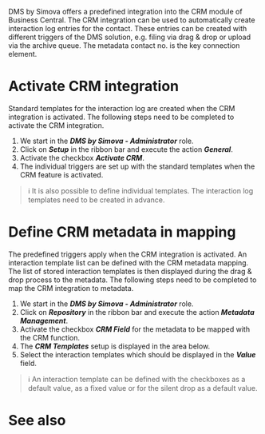

DMS by Simova offers a predefined integration into the CRM module of Business Central. The CRM integration can be used to automatically create interaction log entries for the contact. These entries can be created with different triggers of the DMS solution, e.g. filing via drag & drop or upload via the archive queue. The metadata contact no. is the key connection element.

# Activate CRM integration
Standard templates for the interaction log are created when the CRM integration is activated. The following steps need to be completed to activate the CRM integration.

1. We start in the _**DMS by Simova - Administrator**_ role.
2. Click on _**Setup**_ in the ribbon bar and execute the action _**General**_.
3. Activate the checkbox _**Activate CRM**_.
4. The individual triggers are set up with the standard templates when the CRM feature is activated.

> :information_source: It is also possible to define individual templates. The interaction log templates need to be created in advance.

# Define CRM metadata in mapping
The predefined triggers apply when the CRM integration is activated. An interaction template list can be defined with the CRM metadata mapping. The list of stored interaction templates is then displayed during the drag & drop process to the metadata. The following steps need to be completed to map the CRM integration to metadata.

1. We start in the _**DMS by Simova - Administrator**_ role.
2. Click on _**Repository**_ in the ribbon bar and execute the action _**Metadata Management**_.
3. Activate the checkbox _**CRM Field**_ for the metadata to be mapped with the CRM function.
4. The _**CRM Templates**_ setup is displayed in the area below.
5. Select the interaction templates which should be displayed in the _**Value**_ field.

> :information_source: An interaction template can be defined with the checkboxes as a default value, as a fixed value or for the silent drop as a default value.

# See also
